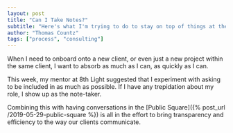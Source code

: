 ```yaml
---
layout: post
title: "Can I Take Notes?"
subtitle: "Here's what I'm trying to do to stay on top of things at the client."
author: "Thomas Countz"
tags: ["process", "consulting"]
---
```

When I need to onboard onto a new client, or even just a new project within the same client, I want to absorb as much as I can, as quickly as I can.

This week, my mentor at 8th Light suggested that I experiment with asking to be included in as much as possible. If I have any trepidation about my role, I show up as the note-taker.

Combining this with having conversations in the [Public Square]({% post_url /2019-05-29-public-square %}) is all in the effort to bring transparency and efficiency to the way our clients communicate.
